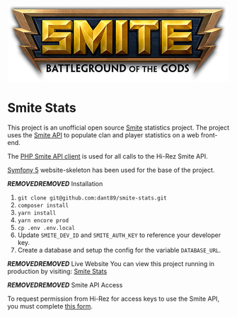 ![Smite logo](https://github.com/dant89/smite-stats/blob/master/public/images/LOGO_SMITE_2016_Blktagline_Shadow_500x170.png)

Smite Stats
============

This project is an unofficial open source [Smite](https://www.smitegame.com/) statistics project. The project uses the [Smite API](http://api.smitegame.com/smiteapi.svc) to populate clan and player statistics on a web front-end.

The [PHP Smite API client](https://github.com/dant89/smite-api-php-client) is used for all calls to the Hi-Rez Smite API. 

[Symfony 5](https://symfony.com/doc/current/setup.html) website-skeleton has been used for the base of the project.

***REMOVED******REMOVED*** Installation

1. `git clone git@github.com:dant89/smite-stats.git`
2. `composer install`
3. `yarn install`
4. `yarn encore prod`
5. `cp .env .env.local`
6. Update `SMITE_DEV_ID` and `SMITE_AUTH_KEY` to reference your developer key.
6. Create a database and setup the config for the variable `DATABASE_URL`.

***REMOVED******REMOVED*** Live Website
You can view this project running in production by visiting: [Smite Stats](https://smitestats.com/)

***REMOVED******REMOVED*** Smite API Access

To request permission from Hi-Rez for access keys to use the Smite API, you must complete [this form](https://fs12.formsite.com/HiRez/form48/secure_index.html).

